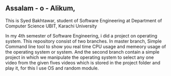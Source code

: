 ## Assalam - o - Alikum,
This is Syed Bakhtawar, student of Software Engineering at Department of Computer Science UBIT, Karachi University

In my 4th semester of Software Engineering, i did a project on operating system. 
This repository consist of two branches. In master branch, Simple Command line tool to show you real time CPU usage and memeory usage of the operating system or system. And the second branch contain a simple project in which we manipulate the operating system to select any one video from the given fives videos which is stored in the project folder and play it, for this I use OS and random module.
